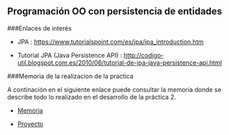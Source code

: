 ## Programación OO con persistencia de entidades

###Enlaces de interés

- JPA : https://www.tutorialspoint.com/es/jpa/jpa_introduction.htm

- Tutorial JPA (Java Persistence API) : http://codigo-util.blogspot.com.es/2010/06/tutorial-de-jpa-java-persistence-api.html

###Memoria de la realizacion de la practica

A continación en el siguiente enlace puede consultar la memoria donde se describe todo lo realizado en el desarrollo de la práctica 2.

- [Memoria](https://github.com/STiago/DSS/blob/master/practica2/memoria.pdf)

- [Proyecto](https://github.com/STiago/DSS/tree/master/practica2/p2)

